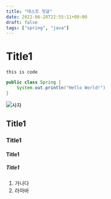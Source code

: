 ```yaml
---
title: "테스트 첫글"
date: 2022-06-28T22:55:11+09:00
draft: false
tags: ["spring", "java"]
---
```


# Title1
`this is code`

```java
public class Spring {
    System.out.println("Hello World!")
}
```
![사자](/img/lion.jpeg)




## Title1
### Title1
#### Title1
##### Title1

1. 가나다
2. 라마바